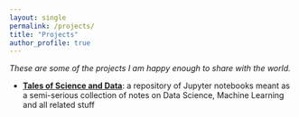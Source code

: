 ```yaml
---
layout: single
permalink: /projects/
title: "Projects"
author_profile: true
---
```


*These are some of the projects I am happy enough to share with the world.*

* [**Tales of Science and Data**](https://github.com/martinapugliese/tales-science-data): a repository of Jupyter notebooks meant as a semi-serious collection of notes on Data Science, Machine Learning and all related stuff


